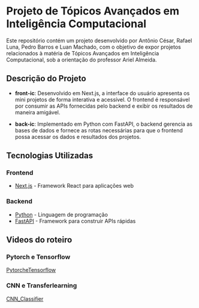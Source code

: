 # Projeto de Tópicos Avançados em Inteligência Computacional

Este repositório contém um projeto desenvolvido por Antônio César, Rafael Luna, Pedro Barros e Luan Machado, com o objetivo de expor projetos relacionados à matéria de Tópicos Avançados em Inteligência Computacional, sob a orientação do professor Ariel Almeida.

## Descrição do Projeto

- **front-ic**: Desenvolvido em Next.js, a interface do usuário apresenta os mini projetos de forma interativa e acessível. O frontend é responsável por consumir as APIs fornecidas pelo backend e exibir os resultados de maneira amigável.

- **back-ic**: Implementado em Python com FastAPI, o backend gerencia as bases de dados e fornece as rotas necessárias para que o frontend possa acessar os dados e resultados dos projetos.

## Tecnologias Utilizadas

### Frontend

- [Next.js](https://nextjs.org/) - Framework React para aplicações web

### Backend

- [Python](https://www.python.org/) - Linguagem de programação
- [FastAPI](https://fastapi.tiangolo.com/) - Framework para construir APIs rápidas

## Videos do roteiro

### Pytorch e Tensorflow

[PytorcheTensorflow](https://drive.google.com/file/d/17I0MDZpotBVO98eGlrkfaCdODjWux9XV/view)

### CNN e Transferlearning

[CNN_Classifier](https://drive.google.com/file/d/1fDjVe4wPyuphB__cnatyRfsjDJwwOQb_/view?usp=sharing)
